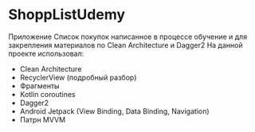 # ShoppListUdemy

Приложение Список покупок написанное в процессе обучение и для закрепления материалов по Clean Architecture и Dagger2
На данной проекте использовал:

- Clean Architecture
- RecyclerView (подробный разбор)
- Фрагменты
- Kotlin coroutines
- Dagger2
- Android Jetpack (View Binding, Data Binding, Navigation)
- Патрн MVVM
